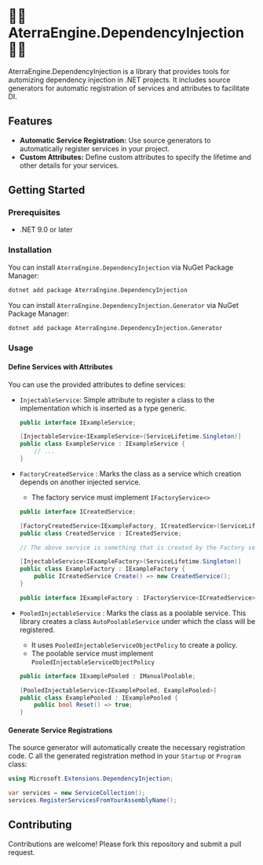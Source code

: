# ⛓️‍💥 AterraEngine.DependencyInjection ⛓️‍💥

AterraEngine.DependencyInjection is a library that provides tools for automizing dependency injection in .NET projects.
It includes source generators for automatic registration of services and attributes to facilitate DI.

## Features

- **Automatic Service Registration:** Use source generators to automatically register services in your project.
- **Custom Attributes:** Define custom attributes to specify the lifetime and other details for your services.

## Getting Started

### Prerequisites

- .NET 9.0 or later

### Installation

You can install `AterraEngine.DependencyInjection` via NuGet Package Manager:

```bash
dotnet add package AterraEngine.DependencyInjection
```

You can install `AterraEngine.DependencyInjection.Generator` via NuGet Package Manager:

```bash
dotnet add package AterraEngine.DependencyInjection.Generator
```

### Usage

#### Define Services with Attributes

You can use the provided attributes to define services:

- `InjectableService`: Simple attribute to register a class to the implementation which is inserted as a type generic.
    ```csharp    
    public interface IExampleService;
    
    [InjectableService<IExampleService>(ServiceLifetime.Singleton)]
    public class ExampleService : IExampleService {
        // ...
    }
    ```


- `FactoryCreatedService` : Marks the class as a service which creation depends on another injected service.
    - The factory service must implement `IFactoryService<>`
  ```csharp
  public interface ICreatedService;
  
  [FactoryCreatedService<IExampleFactory, ICreatedService>(ServiceLifetime.Transient)]
  public class CreatedService : ICreatedService;
  
  // The above service is something that is created by the Factory service
  
  [InjectableService<IExampleFactory>(ServiceLifetime.Singleton)]
  public class ExampleFactory : IExampleFactory {
      public ICreatedService Create() => new CreatedService();
  }
  
  public interface IExampleFactory : IFactoryService<ICreatedService>;
  ```


- `PooledInjectableService` : Marks the class as a poolable service. This library creates a class `AutoPoolableService`
  under which the class will be registered.
    - It uses `PooledInjectableServiceObjectPolicy` to create a policy.
    - The poolable service must implement `PooledInjectableServiceObjectPolicy`
  ```csharp
  public interface IExamplePooled : IManualPoolable; 
  
  [PooledInjectableService<IExamplePooled, ExamplePooled>]
  public class ExamplePooled : IExamplePooled {
      public bool Reset() => true;
  }
  ```

#### Generate Service Registrations

The source generator will automatically create the necessary registration code. C
all the generated registration method in your `Startup` or `Program` class:

```csharp
using Microsoft.Extensions.DependencyInjection;

var services = new ServiceCollection();
services.RegisterServicesFromYourAssemblyName();
```

## Contributing

Contributions are welcome! Please fork this repository and submit a pull request.
